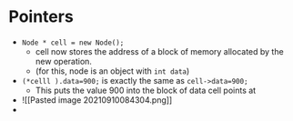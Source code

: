 # Pointers

* ```Node * cell = new Node();```
	* cell now stores the address of a block of memory allocated by the new operation.
	* (for this, node is an object with `int data`)
* ```(*celll ).data=900;``` is exactly the same as ```cell->data=900;```
	* This puts the value 900 into the block of data cell points at
* ![[Pasted image 20210910084304.png]]
* 